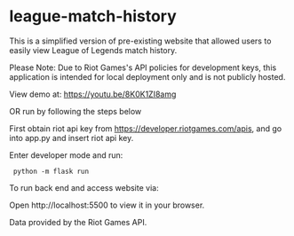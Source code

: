 # league-match-history
This is a simplified version of pre-existing website that allowed users to easily view League of Legends match history.

Please Note: Due to Riot Games's API policies for development keys, this application is intended for local deployment only and is not publicly hosted.


View demo at: https://youtu.be/8K0K1ZI8amg

OR run by following the steps below

First obtain riot api key from https://developer.riotgames.com/apis, and go into app.py and insert riot api key.

Enter developer mode and run:

``` python -m flask run```

To run back end and access website via:

Open http://localhost:5500 to view it in your browser.

Data provided by the Riot Games API.
